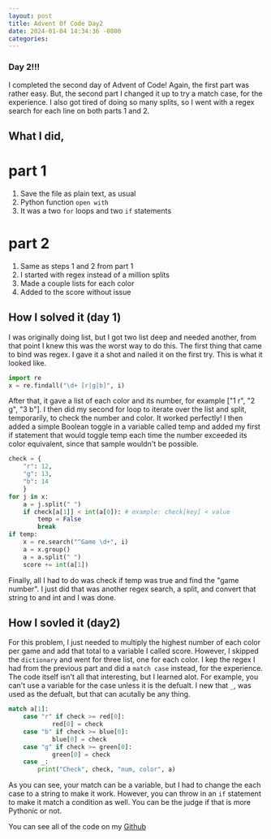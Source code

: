 ```yaml
---
layout: post
title: Advent Of Code Day2
date: 2024-01-04 14:34:36 -0800
categories:
---
```

### Day 2!!!
I completed the second day of Advent of Code! Again, the first part was rather easy. But, the second part I changed it up to try a match case, for the experience. I also got tired of doing so many splits, so I went with a regex search for each line on both parts 1 and 2.

## What I did,
# part 1
1. Save the file as plain text, as usual
2. Python function `open with`
3. It was a two `for` loops and two `if` statements

# part 2
1. Same as steps 1 and 2 from part 1
2. I started with regex instead of a million splits
3. Made a couple lists for each color
4. Added to the score without issue

## How I solved it (day 1)

I was originally doing list, but I got two list deep and needed another, from that point I knew this was the worst way to do this. The first thing that came to bind was regex. I gave it a shot and nailed it on the first try. This is what it looked like.
``` python
import re
x = re.findall("\d+ [r|g|b]", i)
```
After that, it gave a list of each color and its number, for example ["1 r", "2 g", "3 b"]. I then did my second for loop to iterate over the list and split, temporarily, to check the number and color. It worked perfectly!
I then added a simple Boolean toggle in a variable called temp and added my first if statement that would toggle temp each time the number exceeded its color equivalent, since that sample wouldn't be possible.
``` python
check = {
    "r": 12,
    "g": 13,
    "b": 14
    }
for j in x:
    a = j.split(" ")
    if check[a[1]] < int(a[0]): # example: check[key] < value
        temp = False
        break
if temp:
    x = re.search("^Game \d+", i)
    a = x.group()
    a = a.split(" ")
    score += int(a[1])
```
Finally, all I had to do was check if temp was true and find the "game number". I just did that was another regex search, a split, and convert that string to and int and I was done.

## How I sovled it (day2)

For this problem, I just needed to multiply the highest number of each color per game and add that total to a variable I called score. However, I skipped the `dictionary` and went for three list, one for each color. I kep the regex I had from the previous part and did a `match case` instead, for the experience. The code itself isn't all that interesting, but I learned alot. For example, you can't use a variable for the case unless it is the defualt. I new that `_`, was used as the defualt, but that can acutally be any thing.
``` python
match a[1]:
    case "r" if check >= red[0]:
            red[0] = check
    case "b" if check >= blue[0]:
            blue[0] = check
    case "g" if check >= green[0]:
            green[0] = check
    case _:
        print("Check", check, "num, color", a)
```
As you can see, your match can be a variable, but I had to change the each case to a string to make it work. However, you can throw in an `if` statement to make it match a condition as well. You can be the judge if that is more Pythonic or not.

You can see all of the code on my [Github][github]

[github]: https://github.com/Wblake95/pythonLearning/tree/main/advent-code
